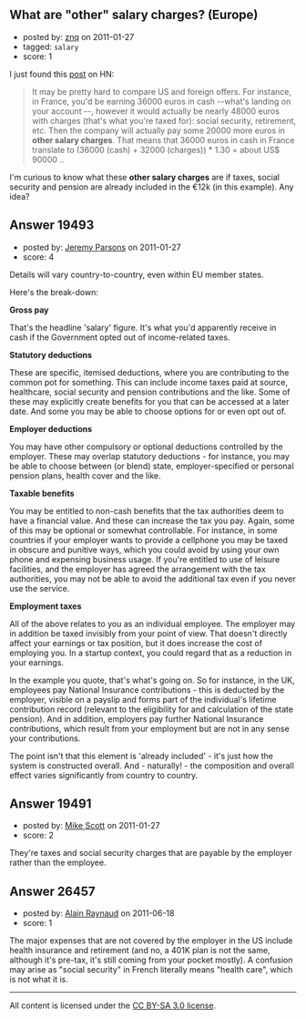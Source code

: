 ## What are "other" salary charges? (Europe)

- posted by: [znq](https://stackexchange.com/users/-1/4226-znq) on 2011-01-27
- tagged: `salary`
- score: 1

I just found this [post][1] on HN:

> It may be pretty hard to compare US
> and foreign offers. For instance, in
> France, you'd be earning 36000 euros
> in cash --what's landing on your
> account --, however it would actually
> be nearly 48000 euros with charges
> (that's what you're taxed for): social
> security, retirement, etc. Then the
> company will actually pay some 20000
> more euros in **other salary charges**.
> That means that 36000 euros in cash in
> France translate to (36000 (cash) +
> 32000 (charges)) * 1.30 = about US$
> 90000 ..

I'm curious to know what these **other salary charges** are if taxes, social security and pension are already included in the €12k (in this example). Any idea?


  [1]: http://news.ycombinator.com/item?id=2142761


## Answer 19493

- posted by: [Jeremy Parsons](https://stackexchange.com/users/-1/4291-jeremy-parsons) on 2011-01-27
- score: 4

Details will vary country-to-country, even within EU member states.

Here's the break-down:

**Gross pay**

That's the headline 'salary' figure. It's what you'd apparently receive in cash if the Government opted out of income-related taxes.


**Statutory deductions**

These are specific, itemised deductions, where you are contributing to the common pot for something. This can include income taxes paid at source, healthcare, social security and pension contributions and the like. Some of these may explicitly create benefits for you that can be accessed at a later date. And some you may be able to choose options for or even opt out of. 


**Employer deductions**

You may have other compulsory or optional deductions controlled by the employer. These may overlap statutory deductions - for instance, you may be able to choose between (or blend) state, employer-specified or personal pension plans, health cover and the like.


**Taxable benefits**

You may be entitled to non-cash benefits that the tax authorities deem to have a financial value. And these can increase the tax you pay. Again, some of this may be optional or somewhat controllable. For instance, in some countries if your employer wants to provide a cellphone you may be taxed in obscure and punitive ways, which you could avoid by using your own phone and expensing business usage. If you're entitled to use of leisure facilities, and the employer has agreed the arrangement with the tax authorities, you may not be able to avoid the additional tax even if you never use the service.


**Employment taxes**

All of the above relates to you as an individual employee. The employer may in addition be taxed invisibly from your point of view. That doesn't directly affect your earnings or tax position, but it does increase the cost of employing you.  In a startup context, you could regard that as a reduction in your earnings.

In the example you quote, that's what's going on. So for instance, in the UK, employees pay National Insurance contributions  - this is deducted by the employer, visible on a payslip and forms part of the individual's lifetime contribution record (relevant to the eligibility for and calculation of the state pension). And in addition, employers pay further National Insurance contributions, which result from your employment but are not in any sense your contributions.

The point isn't that this element is 'already included' - it's just how the system is constructed overall. And - naturally! - the composition and overall effect varies significantly from country to country.


## Answer 19491

- posted by: [Mike Scott](https://stackexchange.com/users/-1/6167-mike-scott) on 2011-01-27
- score: 2

They're taxes and social security charges that are payable by the employer rather than the employee.


## Answer 26457

- posted by: [Alain Raynaud](https://stackexchange.com/users/-1/502-alain-raynaud) on 2011-06-18
- score: 1

The major expenses that are not covered by the employer in the US include health insurance and retirement (and no, a 401K plan is not the same, although it's pre-tax, it's still coming from your pocket mostly). A confusion may arise as "social security" in French literally means "health care", which is not what it is.



---

All content is licensed under the [CC BY-SA 3.0 license](https://creativecommons.org/licenses/by-sa/3.0/).
